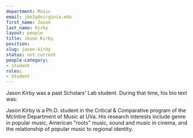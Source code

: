 ```yaml
---
department: Music
email: jbk3y@virginia.edu
first_name: Jason
last_name: Kirby
layout: people
title: Jason Kirby
position:
slug: jason-kirby
status: not_current
people-category:
- student
roles:
- Student
---
```


Jason Kirby was a past Scholars' Lab student. During that time, his bio text was:

Jason Kirby is a Ph.D. student in the Critical & Comparative program of the McIntire Department of Music at UVa. His research interests include genre in popular music, American "roots" music, sound and music in cinema, and the relationship of popular music to regional identity.
